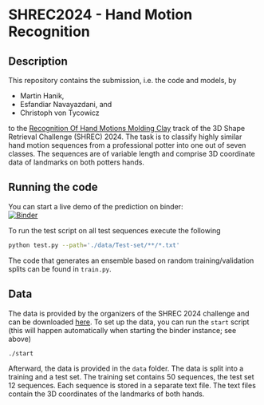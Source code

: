 # SHREC2024 - Hand Motion Recognition  

## Description

This repository contains the submission, i.e. the code and models, by
* Martin Hanik,
* Esfandiar Navayazdani, and
* Christoph von Tycowicz

to the [Recognition Of Hand Motions Molding Clay](https://www.shrec.net/SHREC-2024-hand-motion/) track of the 3D Shape Retrieval Challenge (SHREC) 2024.
The task is to classify highly similar hand motion sequences from a professional potter into one out of seven classes.
The sequences are of variable length and comprise 3D coordinate data of landmarks on both potters hands.



## Running the code

You can start a live demo of the prediction on binder:<br>
[![Binder](https://mybinder.org/badge_logo.svg)](https://mybinder.org/v2/gh/morphomatics/SHREC24/HEAD)


To run the test script on all test sequences execute the following
```bash
python test.py --path='./data/Test-set/**/*.txt'
```

The code that generates an ensemble based on random training/validation splits can be found in `train.py`.


## Data

The data is provided by the organizers of the SHREC 2024 challenge and can be downloaded [here](https://www.shrec.net/SHREC-2024-hand-motion/Data/Data%20Split.rar).
To set up the data, you can run the `start` script (this will happen automatically when starting the binder instance; see above)
```bash
./start
```
Afterward, the data is provided in the `data` folder. The data is split into a training and a test set.
The training set contains 50 sequences, the test set 12 sequences.
Each sequence is stored in a separate text file.
The text files contain the 3D coordinates of the landmarks of both hands.
